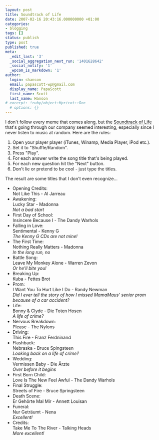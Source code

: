 ```yaml
---
layout: post
title: Soundtrack of Life
date: 2007-02-16 20:43:16.000000000 +01:00
categories:
- blogging
tags: []
status: publish
type: post
published: true
meta:
  _edit_last: '3'
  _social_aggregation_next_run: '1401628642'
  _social_notify: '1'
  _wpcom_is_markdown: '1'
author:
  login: shanson
  email: papascott-wp@gmail.com
  display_name: PapaScott
  first_name: Scott
  last_name: Hanson
# excerpt: !ruby/object:Hpricot::Doc
  # options: {}
---
```

<p>I don't follow every meme that comes along, but the <a href="http://www.lostfocus.de/archives/2007/02/16/soundtrack-of-life/">Soundtrack of Life</a> that's going through our company seemed interesting, especially since I never listen to music at random. Here are the rules:</p>
<ol>
<li>Open your player player (iTunes, Winamp, Media Player, iPod etc.).</li>
<li>Set it to "Shuffle/Random".</li>
<li>Press "Play".</li>
<li>For each answer write the song title that's being played.</li>
<li>For each new question hit the "Next" button.</li>
<li>Don't lie or pretend to be cool - just type the titles.</li>
</ol>
<p>The result are some titles that I don't even recognize...</p>
<ul>
<li>Opening Credits:<br />
Not Like This - Al Jarreau  </li>
<li>Awakening:<br />
Lucky Star - Madonna<br />
<em>Not a bad start</em>  </li>
<li>First Day of School:<br />
Insincere Because I - The Dandy Warhols  </li>
<li>Falling in Love:<br />
Sentimental - Kenny G<br />
<em>The Kenny G CDs are not mine!</em>  </li>
<li>The First Time:<br />
Nothing Really Matters - Madonna<br />
<em>In the long run, no</em>  </li>
<li>Battle Song:<br />
Leave My Monkey Alone - Warren Zevon<br />
<em>Or he'll bite you!</em></li>
<li>Breaking Up:<br />
Kuba - Fettes Brot  </li>
<li>Prom:<br />
I Want You To Hurt Like I Do - Randy Newman<br />
<em>Did I ever tell the story of how I missed MamaMaus' senior prom because of a car accident?</em></li>
<li>Life:<br />
Bonny &amp; Clyde - Die Toten Hosen<br />
<em>A life of crime?</em></li>
<li>Nervous Breakdown:<br />
Please - The Nylons  </li>
<li>Driving:<br />
This Fire - Franz Ferdninand  </li>
<li>Flashback:<br />
Nebraska - Bruce Spingsteen<br />
<em>Looking back on a life of crime?</em></li>
<li>Wedding:<br />
Vermissen Baby - Die Ärzte<br />
<em>Over before it begins</em></li>
<li>First Born Child:<br />
Love Is The New Feel Awful - The Dandy Warhols  </li>
<li>Final Struggle:<br />
Streets of Fire - Bruce Springsteen  </li>
<li>Death Scene:<br />
Er Gehörte Mal Mir - Annett Louisan  </li>
<li>Funeral:<br />
Nur Geträumt - Nena<br />
<em>Excellent!</em>  </li>
<li>Credits:<br />
Take Me To The River - Talking Heads<br />
<em>More excellent!</em></li>
</ul>
